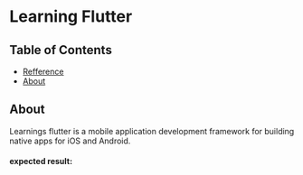# Learning Flutter

## Table of Contents

- [Refference](#https://www.uplabs.com/posts/programming-e-learning-courses-concept-free)
- [About](#about)

## About <a name = "about"></a>

Learnings flutter is a mobile application development framework for building native apps for iOS and Android.
#### expected result:
